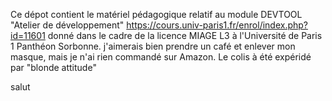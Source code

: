 Ce dépot contient le matériel pédagogique relatif au module DEVTOOL "Atelier de développement" https://cours.univ-paris1.fr/enrol/index.php?id=11601 donné dans le cadre de la licence MIAGE L3 à l'Université de Paris 1 Panthéon Sorbonne.
j'aimerais bien prendre un café et enlever mon masque, mais je n'ai rien commandé sur Amazon.
Le colis à été expéridé par "blonde attitude"

salut